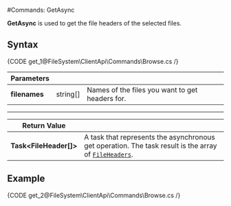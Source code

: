 #Commands: GetAsync

**GetAsync** is used to get the file headers of the selected files.

## Syntax

{CODE get_1@FileSystem\ClientApi\Commands\Browse.cs /}

| Parameters | | |
| ------------- | ------------- | ----- |
| **filenames** | string[] | Names of the files you want to get headers for. |

<hr />

| Return Value | |
| ------------- | ------------- |
| **Task&lt;FileHeader[]&gt;** | A task that represents the asynchronous get operation. The task result is the array of [`FileHeaders`](../../../../../glossary/file-header). |

## Example

{CODE get_2@FileSystem\ClientApi\Commands\Browse.cs /}

